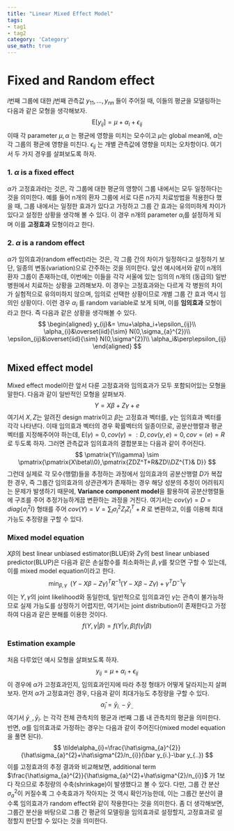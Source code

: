 ```yaml
---
title: "Linear Mixed Effect Model"
tags:
- tag1
- tag2
category: 'Category'
use_math: true
---
```

# Fixed and Random effect

$i$번째 그룹에 대한 $j$번째 관측값 $y_{11},\ldots,y_{nn}$ 들이 주어질 때, 이들의 평균을 모델링하는 다음과 같은 모형을 생각해보자.
$$
\mathrm{E}[y_{ij}] = \mu + \alpha_{i}+\epsilon_{ij}
$$
이때 각 parameter $\mu,\alpha$ 는 평균에 영향을 미치는 모수이고 $\mu$는 global mean에, $\alpha$는 각 그룹의 평균에 영향을 미친다. $\epsilon_{ij}$ 는 개별 관측값에 영향을 미치는 오차항이다. 여기서 두 가지 경우를 살펴보도록 하자.

###  1. $\alpha$ is a fixed effect
$\alpha$가 고정효과라는 것은, 각 그룹에 대한 평균의 영향이 그룹 내에서는 모두 일정하다는 것을 의미한다. 예를 들어 n개의 환자 그룹에 서로 다른 n가지 치료방법을 적용한다 했을 때, 그룹 내에서는 일정한 효과가 있다고 가정하고 그룹 간 효과는 유의미하게 차이가 있다고 설정한 상황을 생각해 볼 수 있다. 이 경우 n개의 parameter $\alpha_i$를 설정하게 되며 이를 **고정효과** 모형이라고 한다.

### 2. $\alpha$ is a random effect
$\alpha$가 임의효과(random effect)라는 것은, 각 그룹 간의 차이가 일정하다고 설정하기 보단, 일종의 변동(variation)으로 간주하는 것을 의미한다. 앞선 예시에서와 같이 n개의 환자 그룹이 존재하는데, 이번에는 이들을 각각 서울에 있는 임의의 n개의 (동급의) 일반병원에서 치료하는 상황을 고려해보자. 이 경우는 고정효과와는 다르게 각 병원의 차이가 실험적으로 유의미하지 않으며, 임의로 선택한 상황이므로 개별 그룹 간 효과 역시 임의인 상황이다. 이런 경우 $\alpha_i$ 를 random variable로 보게 되며, 이를 **임의효과** 모형이라고 한다. 즉 다음과 같은 상황을 생각해볼 수 있다.
$$
\begin{aligned}
y_{ij}&= \mu+\alpha_i+\epsilon_{ij}\\
\alpha_{i}&\overset{iid}{\sim} N(0,\sigma_{a}^{2})\\
\epsilon_{ij}&\overset{iid}{\sim} N(0,\sigma^{2})\\
\alpha_i&\perp\epsilon_{ij}
\end{aligned}
$$

## Mixed effect model
Mixed effect model이란 앞서 다룬 고정효과와 임의효과가 모두 포함되어있는 모형을 말한다. 다음과 같이 일반적인 모형을 살펴보자.
$$
Y=X\beta+Z\gamma+e
$$
여기서 $X,Z$는 알려진 design matrix이고 $\beta$는 고정효과 벡터를, $\gamma$는 임의효과 벡터를 각각 나타낸다. 이때 임의효과 벡터의 경우 확률벡터의 일종이므로, 공분산행렬과 평균벡터를 지정해주어야 하는데, $\mathrm{E}(\gamma)=0, cov(\gamma)=:D,cov(\gamma,e) = 0, cov=(e)=R$ 로 두도록 하자. 그러면 관측값과 임의효과의 결합분포는 다음과 같이 주어진다.
$$
\pmatrix{Y\\\gamma} \sim \pmatrix{\pmatrix{X\beta\\0},\pmatrix{ZDZ^T+R&ZD\\DZ^{T}& D}}
$$
그런데 실제로 각 모수(행렬)들을 추정하는 과정에서 임의효과의 공분산행렬 $D$가 복잡한 경우, 즉 그룹간 임의효과의 상관관계가 존재하는 경우 해당 성분의 추정이 어려워지는 문제가 발생하기 때문에, **Variance component model**을 활용하여 공분산행렬들에 구조를 주어 추정가능하게끔 변환하는 과정을 거친다. 여기서는 $cov(\gamma)=D=diag\{\sigma_{i}^{2}I\}$ 형태를 주어 $cov(Y)=V=\sum_{l}\sigma_{l}^{2}Z_{l}Z_{l}^{T}+R$ 로 변환하고, 이를 이용해 최대가능도 추정량을 구할 수 있다.

### Mixed model equation
$X\beta$의 best linear unbiased estimator(BLUE)와 $Z\gamma$의 best linear unbiased predictor(BLUP)은 다음과 같은 손실함수를 최소화하는 $\beta,\gamma$를 찾으면 구할 수 있는데, 이를 mixed model equation이라고 한다. 
$$
\min_{\beta,\gamma}\;\; (Y-X\beta-Z\gamma)^{T}R^{-1}(Y-X\beta-Z\gamma)+\gamma^{T}D^{-1}\gamma
$$
이는 $Y,\gamma$의 joint likelihood와 동일한데, 일반적으로 임의효과인 $\gamma$는 관측이 불가능하므로 실제 가능도를 상정하기 어렵지만, 여기서는 joint distribution이 존재한다고 가정하여 다음과 같은 분해를 이용한 것이다.
$$
f(Y,\gamma|\beta)=f(Y|\gamma,\beta)f(\gamma|\beta)
$$
### Estimation example
처음 다루었던 예시 모형을 살펴보도록 하자.
$$
y_{ij}=\mu +\alpha_{i}+\epsilon_{ij}
$$
이 경우에 $\alpha$가 고정효과인지, 임의효과인지에 따라 추정 형태가 어떻게 달라지는지 살펴보자. 먼저 $\alpha$가 고정효과인 경우, 다음과 같이 최대가능도 추정량을 구할 수 있다.
$$
\hat\alpha_{i}=\bar{y}_{i.}-\bar{y}_{..}
$$
여기서 $\bar y_{..}, \bar y_i.$ 는 각각 전체 관측치의 평균과 i번째 그룹 내 관측치의 평균을 의미한다. 반면, $\alpha$를 임의효과로 가정하는 경우는 다음과 같이 주어진다(mixed model equation을 풀면 된다).
$$
\tilde\alpha_{i}=\frac{\hat\sigma_{a}^{2}}{\hat\sigma_{a}^{2}+\hat\sigma^{2}/n_{i}}(\bar y_{i.}-\bar y_{..})
$$
이를 고정효과의 추정 결과와 비교해보면, additional term $\frac{\hat\sigma_{a}^{2}}{\hat\sigma_{a}^{2}+\hat\sigma^{2}/n_{i}}$ 가 1보다 작으므로 추정량의 수축(shrinkage)이 발생했다고 볼 수 있다. 다만, 그룹 간 분산 $\sigma_{a}^{2}$이 커질수록 그 수축효과가 작아지는 것 역시 확인가능한데, 이는 그룹간 분산이 클수록 임의효과가 random effect와 같이 작용한다는 것을 의미한다. 좀 더 생각해보면, 그룹간 분산을 바탕으로 그룹 간 평균의 모델링을 임의효과로 설정할지, 고정효과로 설정할지 판단할 수 있다는 것을 의미한다.